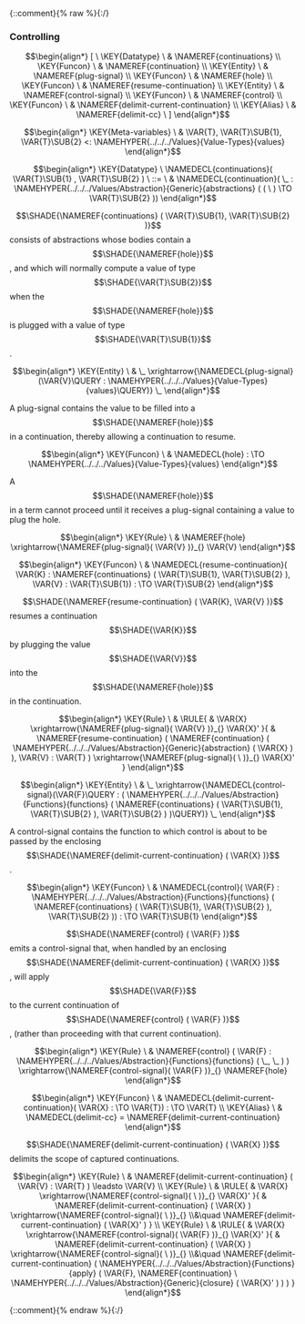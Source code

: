 {::comment}{% raw %}{:/}

### Controlling
               


$$\begin{align*}
  [ \
  \KEY{Datatype} \ & \NAMEREF{continuations} \\
  \KEY{Funcon} \ & \NAMEREF{continuation} \\
  \KEY{Entity} \ & \NAMEREF{plug-signal} \\
  \KEY{Funcon} \ & \NAMEREF{hole} \\
  \KEY{Funcon} \ & \NAMEREF{resume-continuation} \\
  \KEY{Entity} \ & \NAMEREF{control-signal} \\
  \KEY{Funcon} \ & \NAMEREF{control} \\
  \KEY{Funcon} \ & \NAMEREF{delimit-current-continuation} \\
  \KEY{Alias} \ & \NAMEREF{delimit-cc}
  \ ]
\end{align*}$$

$$\begin{align*}
  \KEY{Meta-variables} \
  & \VAR{T}, \VAR{T}\SUB{1}, \VAR{T}\SUB{2} <: \NAMEHYPER{../../../Values}{Value-Types}{values}
\end{align*}$$

$$\begin{align*}
  \KEY{Datatype} \ 
  \NAMEDECL{continuations}(
                     \VAR{T}\SUB{1} , \VAR{T}\SUB{2} ) 
  \ ::= \ & \NAMEDECL{continuation}(
                               \_ : \NAMEHYPER{../../../Values/Abstraction}{Generic}{abstractions}
                                         (  (   \  ) \TO \VAR{T}\SUB{2} ))
\end{align*}$$


  $$\SHADE{\NAMEREF{continuations}
           (  \VAR{T}\SUB{1}, 
                  \VAR{T}\SUB{2} )}$$ consists of abstractions whose bodies contain a $$\SHADE{\NAMEREF{hole}}$$,
  and which will normally compute a value of type $$\SHADE{\VAR{T}\SUB{2}}$$ when the $$\SHADE{\NAMEREF{hole}}$$ is plugged
  with a value of type $$\SHADE{\VAR{T}\SUB{1}}$$.


$$\begin{align*}
  \KEY{Entity} \
  & \_ \xrightarrow{\NAMEDECL{plug-signal}(\VAR{V}\QUERY : \NAMEHYPER{../../../Values}{Value-Types}{values}\QUERY)} \_
\end{align*}$$


   A plug-signal contains the value to be filled into a $$\SHADE{\NAMEREF{hole}}$$ in a continuation,
   thereby allowing a continuation to resume.


$$\begin{align*}
  \KEY{Funcon} \
  & \NAMEDECL{hole} 
    :  \TO \NAMEHYPER{../../../Values}{Value-Types}{values} 
\end{align*}$$


  A $$\SHADE{\NAMEREF{hole}}$$ in a term cannot proceed until it receives a plug-signal
  containing a value to plug the hole.


$$\begin{align*}
  \KEY{Rule} \
    &  \NAMEREF{hole} \xrightarrow{\NAMEREF{plug-signal}(  \VAR{V} )}_{} 
        \VAR{V}
\end{align*}$$

$$\begin{align*}
  \KEY{Funcon} \
  & \NAMEDECL{resume-continuation}(
                       \VAR{K} : \NAMEREF{continuations}
                                 (  \VAR{T}\SUB{1}, 
                                        \VAR{T}\SUB{2} ), \VAR{V} : \VAR{T}\SUB{1}) 
    :  \TO \VAR{T}\SUB{2} 
\end{align*}$$


 $$\SHADE{\NAMEREF{resume-continuation}
           (  \VAR{K}, 
                  \VAR{V} )}$$ resumes a continuation $$\SHADE{\VAR{K}}$$ by plugging the value
 $$\SHADE{\VAR{V}}$$ into the $$\SHADE{\NAMEREF{hole}}$$ in the continuation.


$$\begin{align*}
  \KEY{Rule} \
    & \RULE{
      &  \VAR{X} \xrightarrow{\NAMEREF{plug-signal}(  \VAR{V} )}_{} 
          \VAR{X}'
      }{
      &  \NAMEREF{resume-continuation}
                      (  \NAMEREF{continuation}
                              (  \NAMEHYPER{../../../Values/Abstraction}{Generic}{abstraction}
                                      (  \VAR{X} ) ), 
                             \VAR{V} : \VAR{T} ) \xrightarrow{\NAMEREF{plug-signal}(   \  )}_{} 
          \VAR{X}'
      }
\end{align*}$$

$$\begin{align*}
  \KEY{Entity} \
  & \_ \xrightarrow{\NAMEDECL{control-signal}(\VAR{F}\QUERY : (  \NAMEHYPER{../../../Values/Abstraction}{Functions}{functions}
                                                                      (  \NAMEREF{continuations}
                                                                              (  \VAR{T}\SUB{1}, 
                                                                                     \VAR{T}\SUB{2} ), 
                                                                             \VAR{T}\SUB{2} ) )\QUERY)} \_
\end{align*}$$


   A control-signal contains the function to which control is about to be passed
   by the enclosing $$\SHADE{\NAMEREF{delimit-current-continuation}
           (  \VAR{X} )}$$.


$$\begin{align*}
  \KEY{Funcon} \
  & \NAMEDECL{control}(
                       \VAR{F} : \NAMEHYPER{../../../Values/Abstraction}{Functions}{functions}
                                 (  \NAMEREF{continuations}
                                         (  \VAR{T}\SUB{1}, 
                                                \VAR{T}\SUB{2} ), 
                                        \VAR{T}\SUB{2} )) 
    :  \TO \VAR{T}\SUB{1} 
\end{align*}$$


  $$\SHADE{\NAMEREF{control}
           (  \VAR{F} )}$$ emits a control-signal that, when handled by an enclosing
  $$\SHADE{\NAMEREF{delimit-current-continuation}
           (  \VAR{X} )}$$, will apply $$\SHADE{\VAR{F}}$$ to the current continuation of
  $$\SHADE{\NAMEREF{control}
           (  \VAR{F} )}$$, (rather than proceeding with that current continuation).


$$\begin{align*}
  \KEY{Rule} \
    &  \NAMEREF{control}
                    (  \VAR{F} : \NAMEHYPER{../../../Values/Abstraction}{Functions}{functions}
                                      (  \_, 
                                             \_ ) ) \xrightarrow{\NAMEREF{control-signal}(  \VAR{F} )}_{} 
        \NAMEREF{hole}
\end{align*}$$

$$\begin{align*}
  \KEY{Funcon} \
  & \NAMEDECL{delimit-current-continuation}(
                       \VAR{X} :  \TO \VAR{T}) 
    :  \TO \VAR{T} 
\\
  \KEY{Alias} \
  & \NAMEDECL{delimit-cc} = \NAMEREF{delimit-current-continuation}
\end{align*}$$


  $$\SHADE{\NAMEREF{delimit-current-continuation}
           (  \VAR{X} )}$$ delimits the scope of captured continuations.


$$\begin{align*}
  \KEY{Rule} \
    & \NAMEREF{delimit-current-continuation}
        (  \VAR{V} : \VAR{T} ) \leadsto 
        \VAR{V}
\\
  \KEY{Rule} \
    & \RULE{
      &  \VAR{X} \xrightarrow{\NAMEREF{control-signal}(   \  )}_{} 
          \VAR{X}'
      }{
      &  \NAMEREF{delimit-current-continuation}
                      (  \VAR{X} ) \xrightarrow{\NAMEREF{control-signal}(   \  )}_{} \\&\quad
          \NAMEREF{delimit-current-continuation}
            (  \VAR{X}' )
      }
\\
  \KEY{Rule} \
    & \RULE{
      &  \VAR{X} \xrightarrow{\NAMEREF{control-signal}(  \VAR{F} )}_{} 
          \VAR{X}'
      }{
      &  \NAMEREF{delimit-current-continuation}
                      (  \VAR{X} ) \xrightarrow{\NAMEREF{control-signal}(   \  )}_{} \\&\quad
          \NAMEREF{delimit-current-continuation}
            (  \NAMEHYPER{../../../Values/Abstraction}{Functions}{apply}
                    (  \VAR{F}, 
                           \NAMEREF{continuation} \ 
                            \NAMEHYPER{../../../Values/Abstraction}{Generic}{closure}
                              (  \VAR{X}' ) ) )
      }
\end{align*}$$


[Funcons-beta]: /CBS-beta/math/Funcons-beta
  "FUNCONS-BETA"
[Unstable-Funcons-beta]: /CBS-beta/math/Unstable-Funcons-beta
  "UNSTABLE-FUNCONS-BETA"
[Languages-beta]: /CBS-beta/math/Languages-beta
  "LANGUAGES-BETA"
[Unstable-Languages-beta]: /CBS-beta/math/Unstable-Languages-beta
  "UNSTABLE-LANGUAGES-BETA"
[CBS-beta]: /CBS-beta
  "CBS-BETA"
[Controlling.cbs]: https://github.com/plancomps/CBS-beta/blob/master/Funcons-beta/Computations/Abnormal/Controlling/Controlling.cbs
  "CBS SOURCE FILE ON GITHUB"
[PLAIN]: /CBS-beta/docs/Funcons-beta/Computations/Abnormal/Controlling
  "CBS SOURCE WEB PAGE"
 [PRETTY]: /CBS-beta/math/Funcons-beta/Computations/Abnormal/Controlling
  "CBS-KATEX WEB PAGE"
[PDF]: /CBS-beta/math/Funcons-beta/Computations/Abnormal/Controlling/Controlling.pdf
  "CBS-LATEX PDF FILE"
[PLanCompS Project]: https://plancomps.github.io
  "PROGRAMMING LANGUAGE COMPONENTS AND SPECIFICATIONS PROJECT HOME PAGE"
{::comment}{% endraw %}{:/}
